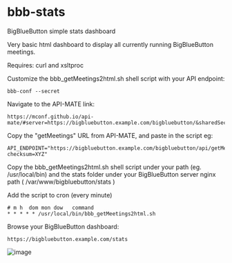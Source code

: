 # bbb-stats
BigBlueButton simple stats dashboard  

Very basic html dashboard to display all currently running BigBlueButton meetings.  
  
Requires: curl and xsltproc  

Customize the  bbb_getMeetings2html.sh  shell script with your API endpoint:

```
bbb-conf --secret
```
Navigate to the API-MATE link:   
```
https://mconf.github.io/api-mate/#server=https://bigbluebutton.example.com/bigbluebutton/&sharedSecret=XYZ
```

Copy the "getMeetings" URL from API-MATE, and paste in the script eg:
```
API_ENDPOINT="https://bigbluebutton.example.com/bigbluebutton/api/getMeetings?checksum=XYZ"
```
  
Copy the  bbb_getMeetings2html.sh  shell script under your path (eg. /usr/local/bin) and the stats folder under your BigBlueButton server nginx path ( /var/www/bigbluebutton/stats )  

Add the script to cron (every minute)
```
# m h  dom mon dow   command
* * * * * /usr/local/bin/bbb_getMeetings2html.sh 
```

Browse your BigBlueButton dashboard:
```
https://bigbluebutton.example.com/stats
```

![image](https://user-images.githubusercontent.com/1224883/82800772-84d66d80-9e7c-11ea-9d64-319d640a465f.png)